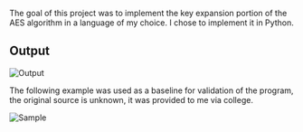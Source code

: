 The goal of this project was to implement the key expansion portion of the AES algorithm in a language of my choice. I chose to implement it in Python.

## Output
![Output](https://i.imgur.com/Tfl7wid.jpg "Output")

<p>The following example was used as a baseline for validation of the program, the original source is unknown, it was provided to me via college.</p>

![Sample](https://i.imgur.com/ZJ3uWkI.jpg "Sample")


